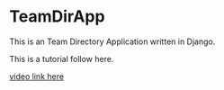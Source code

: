 # TeamDirApp
This is an Team Directory Application written in Django.

This is a tutorial follow here.

[video link here](https://codeschool-vfs.cdn-ec.viddler.com/codeschool_59u4bkibmhbdbqj02vzjpz9n86nm31.mp4?fd9f2a1c14aadf1069f046ce61f41e2b05c31bf4bc1c0f4df9c4be0f6141b87eec578a68eee5bf205bf8969a2734eddcf8cd2e4d9e922f9d7de885df70a0a93be450ecd8617d4cf2e312078831d3ff05d639)